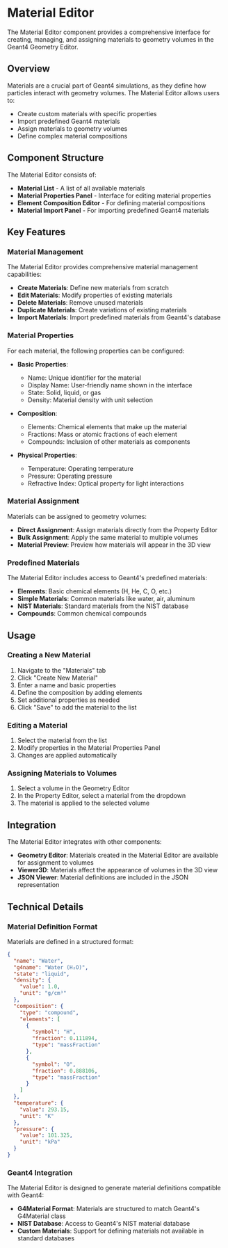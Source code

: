 # Material Editor

The Material Editor component provides a comprehensive interface for creating, managing, and assigning materials to geometry volumes in the Geant4 Geometry Editor.

## Overview

Materials are a crucial part of Geant4 simulations, as they define how particles interact with geometry volumes. The Material Editor allows users to:
- Create custom materials with specific properties
- Import predefined Geant4 materials
- Assign materials to geometry volumes
- Define complex material compositions

## Component Structure

The Material Editor consists of:
- **Material List** - A list of all available materials
- **Material Properties Panel** - Interface for editing material properties
- **Element Composition Editor** - For defining material compositions
- **Material Import Panel** - For importing predefined Geant4 materials

## Key Features

### Material Management

The Material Editor provides comprehensive material management capabilities:

- **Create Materials**: Define new materials from scratch
- **Edit Materials**: Modify properties of existing materials
- **Delete Materials**: Remove unused materials
- **Duplicate Materials**: Create variations of existing materials
- **Import Materials**: Import predefined materials from Geant4's database

### Material Properties

For each material, the following properties can be configured:

- **Basic Properties**:
  - Name: Unique identifier for the material
  - Display Name: User-friendly name shown in the interface
  - State: Solid, liquid, or gas
  - Density: Material density with unit selection

- **Composition**:
  - Elements: Chemical elements that make up the material
  - Fractions: Mass or atomic fractions of each element
  - Compounds: Inclusion of other materials as components

- **Physical Properties**:
  - Temperature: Operating temperature
  - Pressure: Operating pressure
  - Refractive Index: Optical property for light interactions

### Material Assignment

Materials can be assigned to geometry volumes:

- **Direct Assignment**: Assign materials directly from the Property Editor
- **Bulk Assignment**: Apply the same material to multiple volumes
- **Material Preview**: Preview how materials will appear in the 3D view

### Predefined Materials

The Material Editor includes access to Geant4's predefined materials:

- **Elements**: Basic chemical elements (H, He, C, O, etc.)
- **Simple Materials**: Common materials like water, air, aluminum
- **NIST Materials**: Standard materials from the NIST database
- **Compounds**: Common chemical compounds

## Usage

### Creating a New Material

1. Navigate to the "Materials" tab
2. Click "Create New Material"
3. Enter a name and basic properties
4. Define the composition by adding elements
5. Set additional properties as needed
6. Click "Save" to add the material to the list

### Editing a Material

1. Select the material from the list
2. Modify properties in the Material Properties Panel
3. Changes are applied automatically

### Assigning Materials to Volumes

1. Select a volume in the Geometry Editor
2. In the Property Editor, select a material from the dropdown
3. The material is applied to the selected volume

## Integration

The Material Editor integrates with other components:

- **Geometry Editor**: Materials created in the Material Editor are available for assignment to volumes
- **Viewer3D**: Materials affect the appearance of volumes in the 3D view
- **JSON Viewer**: Material definitions are included in the JSON representation

## Technical Details

### Material Definition Format

Materials are defined in a structured format:

```json
{
  "name": "Water",
  "g4name": "Water (H₂O)",
  "state": "liquid",
  "density": {
    "value": 1.0,
    "unit": "g/cm³"
  },
  "composition": {
    "type": "compound",
    "elements": [
      {
        "symbol": "H",
        "fraction": 0.111894,
        "type": "massFraction"
      },
      {
        "symbol": "O",
        "fraction": 0.888106,
        "type": "massFraction"
      }
    ]
  },
  "temperature": {
    "value": 293.15,
    "unit": "K"
  },
  "pressure": {
    "value": 101.325,
    "unit": "kPa"
  }
}
```

### Geant4 Integration

The Material Editor is designed to generate material definitions compatible with Geant4:

- **G4Material Format**: Materials are structured to match Geant4's G4Material class
- **NIST Database**: Access to Geant4's NIST material database
- **Custom Materials**: Support for defining materials not available in standard databases
